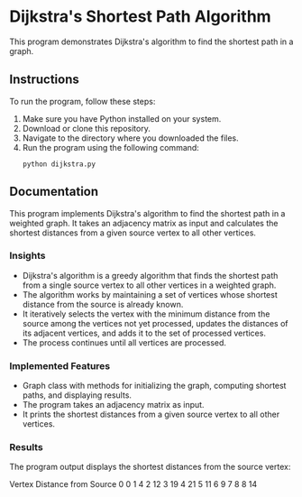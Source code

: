 # Dijkstra's Shortest Path Algorithm

This program demonstrates Dijkstra's algorithm to find the shortest path in a graph.

## Instructions

To run the program, follow these steps:

1. Make sure you have Python installed on your system.
2. Download or clone this repository.
3. Navigate to the directory where you downloaded the files.
4. Run the program using the following command:
    ```
    python dijkstra.py
    ```

## Documentation

This program implements Dijkstra's algorithm to find the shortest path in a weighted graph. It takes an adjacency matrix as input and calculates the shortest distances from a given source vertex to all other vertices.

### Insights

- Dijkstra's algorithm is a greedy algorithm that finds the shortest path from a single source vertex to all other vertices in a weighted graph.
- The algorithm works by maintaining a set of vertices whose shortest distance from the source is already known.
- It iteratively selects the vertex with the minimum distance from the source among the vertices not yet processed, updates the distances of its adjacent vertices, and adds it to the set of processed vertices.
- The process continues until all vertices are processed.

### Implemented Features

- Graph class with methods for initializing the graph, computing shortest paths, and displaying results.
- The program takes an adjacency matrix as input.
- It prints the shortest distances from a given source vertex to all other vertices.

### Results

The program output displays the shortest distances from the source vertex:

Vertex   Distance from Source
    0                0
    1                4
    2                12
    3                19
    4                21
    5                11
    6                9
    7                8
    8                14

